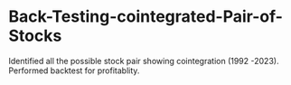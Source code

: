 # Back-Testing-cointegrated-Pair-of-Stocks
Identified all the possible stock pair showing cointegration (1992 -2023). Performed backtest for profitablity.
